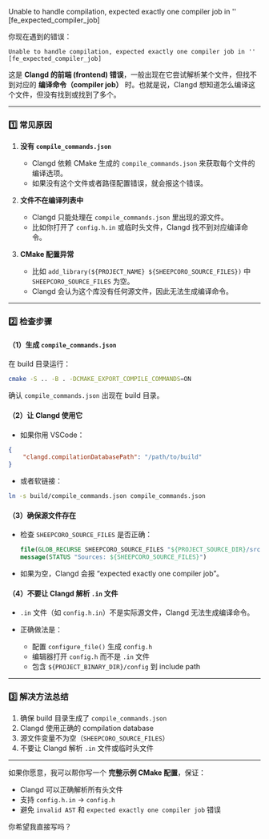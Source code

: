 Unable to handle compilation, expected exactly one compiler job in '' [fe_expected_compiler_job]

你现在遇到的错误：

```
Unable to handle compilation, expected exactly one compiler job in '' [fe_expected_compiler_job]
```

这是 **Clangd 的前端 (frontend) 错误**，一般出现在它尝试解析某个文件，但找不到对应的 **编译命令（compiler job）** 时。也就是说，Clangd 想知道怎么编译这个文件，但没有找到或找到了多个。

---

### 1️⃣ 常见原因

1. **没有 `compile_commands.json`**

   * Clangd 依赖 CMake 生成的 `compile_commands.json` 来获取每个文件的编译选项。
   * 如果没有这个文件或者路径配置错误，就会报这个错误。

2. **文件不在编译列表中**

   * Clangd 只能处理在 `compile_commands.json` 里出现的源文件。
   * 比如你打开了 `config.h.in` 或临时头文件，Clangd 找不到对应编译命令。

3. **CMake 配置异常**

   * 比如 `add_library(${PROJECT_NAME} ${SHEEPCORO_SOURCE_FILES})` 中 `SHEEPCORO_SOURCE_FILES` 为空。
   * Clangd 会认为这个库没有任何源文件，因此无法生成编译命令。

---

### 2️⃣ 检查步骤

#### （1）生成 `compile_commands.json`

在 build 目录运行：

```bash
cmake -S .. -B . -DCMAKE_EXPORT_COMPILE_COMMANDS=ON
```

确认 `compile_commands.json` 出现在 build 目录。

#### （2）让 Clangd 使用它

* 如果你用 VSCode：

```json
{
    "clangd.compilationDatabasePath": "/path/to/build"
}
```

* 或者软链接：

```bash
ln -s build/compile_commands.json compile_commands.json
```

#### （3）确保源文件存在

* 检查 `SHEEPCORO_SOURCE_FILES` 是否正确：

  ```cmake
  file(GLOB_RECURSE SHEEPCORO_SOURCE_FILES "${PROJECT_SOURCE_DIR}/src/*.cpp")
  message(STATUS "Sources: ${SHEEPCORO_SOURCE_FILES}")
  ```
* 如果为空，Clangd 会报 “expected exactly one compiler job”。

#### （4）不要让 Clangd 解析 `.in` 文件

* `.in` 文件（如 `config.h.in`）不是实际源文件，Clangd 无法生成编译命令。
* 正确做法是：

  * 配置 `configure_file()` 生成 `config.h`
  * 编辑器打开 `config.h` 而不是 `.in` 文件
  * 包含 `${PROJECT_BINARY_DIR}/config` 到 include path

---

### 3️⃣ 解决方法总结

1. 确保 build 目录生成了 `compile_commands.json`
2. Clangd 使用正确的 compilation database
3. 源文件变量不为空（`SHEEPCORO_SOURCE_FILES`）
4. 不要让 Clangd 解析 `.in` 文件或临时头文件

---

如果你愿意，我可以帮你写一个 **完整示例 CMake 配置**，保证：

* Clangd 可以正确解析所有头文件
* 支持 `config.h.in` → `config.h`
* 避免 `invalid AST` 和 `expected exactly one compiler job` 错误

你希望我直接写吗？
